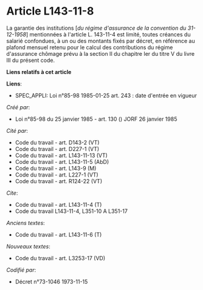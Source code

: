 # Article L143-11-8

La garantie des institutions [*du régime d'assurance de la convention du 31-12-1958*] mentionnées à l'article L. 143-11-4 est
limité, toutes créances du salarié confondues, à un ou des montants fixés par décret, en référence au plafond mensuel retenu
pour le calcul des contributions du régime d'assurance chômage prévu à la section II du chapitre Ier du titre V du livre III
du présent code.

**Liens relatifs à cet article**

**Liens**:

  - SPEC_APPLI: Loi n°85-98 1985-01-25 art. 243 : date d'entrée en vigueur

_Créé par_:

  - Loi n°85-98 du 25 janvier 1985 - art. 130 () JORF 26 janvier 1985

_Cité par_:

  - Code du travail - art. D143-2 (VT)
  - Code du travail - art. D227-1 (VT)
  - Code du travail - art. L143-11-13 (VT)
  - Code du travail - art. L143-11-5 (AbD)
  - Code du travail - art. L143-9 (M)
  - Code du travail - art. L227-1 (VT)
  - Code du travail - art. R124-22 (VT)

_Cite_:

  - Code du travail - art. L143-11-4 (T)
  - Code du travail L143-11-4, L351-10 A L351-17

_Anciens textes_:

  - Code du travail - art. L143-11-6 (T)

_Nouveaux textes_:

  - Code du travail - art. L3253-17 (VD)

_Codifié par_:

  - Décret n°73-1046 1973-11-15
